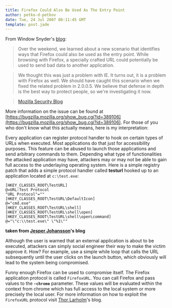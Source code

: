 ```yaml
---
title: Firefox Could Also Be Used As The Entry Point
author: petko-d-petkov
date: Tue, 24 Jul 2007 08:11:45 GMT
template: post.jade
---
```


From Window Snyder's [blog](http://blog.mozilla.com/security):

> Over the weekend, we learned about a new scenario that identifies ways that Firefox could also be used as the entry point. While browsing with Firefox, a specially crafted URL could potentially be used to send bad data to another application.

> We thought this was just a problem with IE. It turns out, it is a problem with Firefox as well. We should have caught this scenario when we fixed the related problem in 2.0.0.5. We believe that defense in depth is the best way to protect people, so we're investigating it now.

> [Mozilla Security Blog](http://blog.mozilla.com/security/2007/07/23/related-security-issue-in-url-protocol-handling-on-windows/)

More information on the issue can be found at [https://bugzilla.mozilla.org/show_bug.cgi?id=389106](https://bugzilla.mozilla.org/show_bug.cgi?id=389106). For those of you who don't know what this actually means, here is my interpretation:

Every application can register protocol handler to hook on certain types of URLs when executed. Most applications do that just for accessibility purposes. This feature can be abused to launch those applications and send arbitrary commands to them. Depending what type of functionalities the attacked application may have, attackers may or may not be able to gain full access to the underlaying operating system. Here is a simple registry patch that adds a simple protocol handler called **testurl** hooked up to an application located at `c:\test.exe`:

	[HKEY_CLASSES_ROOT\TestURL]
	@=URL:Test Protocol
	"URL Protocol"=""
	[HKEY_CLASSES_ROOT\TestURL\DefaultIcon]
	@="cmd.exe"
	[HKEY_CLASSES_ROOT\TestURL\shell]
	[HKEY_CLASSES_ROOT\TestURL\shell\open]
	[HKEY_CLASSES_ROOT\TestURL\shell\open\command]
	@="\"c:\\test.exe\" \"%1\""

**taken from [Jesper Johansson](http://msinfluentials.com/blogs/jesper/archive/2007/07/20/hey-mozilla-quotes-are-not-legal-in-a-url.aspx)'s blog**

Although the user is warned that an external application is about to be executed, attackers can simply social engineer their way to make the victim approve it. How? For example, use a simple while loop that calls the URL subsequently until the user clicks on the launch button, which obviously will lead to the system being compromised.

Funny enough Firefox can be used to compromise itself. The Firefox application protocol is called `FirefoxURL`. You can call Firefox and pass values to the **`-chrome`** parameter. These values will be evaluated within the context from chrome which has full access to the local system or more precisely the local user. For more information on how to exploit the `FirefoxURL` protocol visit [Thor Larholm](http://larholm.com/2007/07/10/internet-explorer-0day-exploit/)'s blog.
